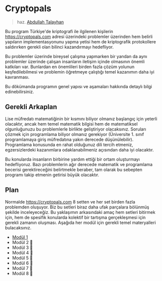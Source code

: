 # Cryptopals

> haz. [Abdullah Talayhan](https://github.com/bufferhe4d/)

Bu program Türkiye'de kriptografi ile ilgilenen kişilerin https://cryptopals.com adresi üzerindeki problemler üzerinden hem belirli yapıların implementasyonunu yapma yetisi hem de kriptografik protokollere saldırırken gerekli olan bilinci kazandırmayı hedefliyor.

Bu problemler üzerinde bireysel çalışma yapmarken bir yandan da aynı problemler üzerinde çalışan insanların iletişim içinde olmasının önemli katkıları var. Bunlardan en önemlileri birden fazla çözüm yolunun keşfedilebilmesi ve problemin öğretmeye çalıştığı temel kazanımın daha iyi kavranması.

Bu dökümanda programın genel yapısı ve aşamaları hakkında detaylı bilgi edinebilirsiniz.

## Gerekli Arkaplan

Lise müfredatı matematiğinin bir kısmını biliyor olmanız başlangıç için yeterli olacaktır, ancak hem temel matematik bilgisi hem de matematiksel olgunluğunuzu bu problemlerle birlikte geliştiriyor olacaksınız. Soruları çözmek için programlama biliyor olmanız gerekiyor (Üniversite 1. sınıf programlamaya giriş müfredatına yakın derecede düşünülebilir). Programlama konusunda en rahat olduğunuz dili tercih etmeniz, egzersizlerdeki kazanımlara odaklanabilmeniz açısından daha iyi olacaktır.

Bu konularda insanların birbirine yardım ettiği bir ortam oluşturmayı hedefliyoruz. Bazı problemlerin ağır derecede matematik ve programlama becerisi gerektireceğini belirtmekle beraber, tam olarak bu sebepten programı takip etmenin getirisi büyük olacaktır.

## Plan

Normalde <https://cryptopals.com> 8 setten ve her set birden fazla problemden oluşuyor. Biz bu setleri biraz daha ufak parçalara bölünmüş şekilde inceleyeceğiz. Bu yaklaşımın arkasındaki amaç hem setleri bitirmek için, hem de spesifik konularda kolektif bir tartışma gerçekleşmesi için gerekli zamanın oluşması. Aşağıda her modül için gerekli temel materyalleri bulacaksınız.

- [Modül 1](./docs/Set-1.md)
- Modül 2 🚧
- Modül 3 🚧
- Modül 4 🚧
- Modül 5 🚧
- Modül 6 🚧
- Modül 7 🚧
- Modül 8 🚧
